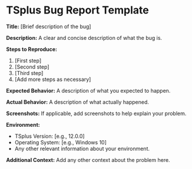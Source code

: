 # TSplus Bug Report Template

**Title:** [Brief description of the bug]

**Description:**
A clear and concise description of what the bug is.

**Steps to Reproduce:**
1. [First step]
2. [Second step]
3. [Third step]
4. [Add more steps as necessary]

**Expected Behavior:**
A description of what you expected to happen.

**Actual Behavior:**
A description of what actually happened.

**Screenshots:**
If applicable, add screenshots to help explain your problem.

**Environment:**
- TSplus Version: [e.g., 12.0.0]
- Operating System: [e.g., Windows 10]
- Any other relevant information about your environment.

**Additional Context:**
Add any other context about the problem here.